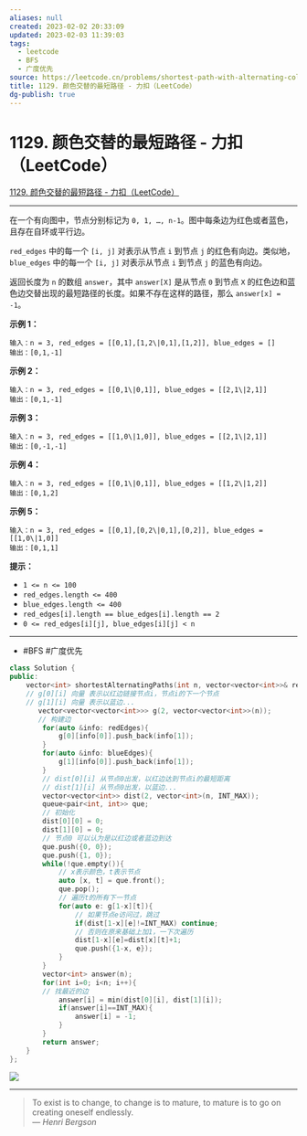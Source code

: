 ```yaml
---
aliases: null
created: 2023-02-02 20:33:09
updated: 2023-02-03 11:39:03
tags:
  - leetcode
  - BFS
  - 广度优先
source: https://leetcode.cn/problems/shortest-path-with-alternating-colors/
title: 1129. 颜色交替的最短路径 - 力扣（LeetCode）
dg-publish: true
---
```


# 1129. 颜色交替的最短路径 - 力扣（LeetCode）

[1129. 颜色交替的最短路径 - 力扣（LeetCode）](https://leetcode.cn/problems/shortest-path-with-alternating-colors/)

---

在一个有向图中，节点分别标记为 `0, 1, …, n-1`。图中每条边为红色或者蓝色，且存在自环或平行边。

`red_edges` 中的每一个 `[i, j]` 对表示从节点 `i` 到节点 `j` 的红色有向边。类似地，`blue_edges` 中的每一个 `[i, j]` 对表示从节点 `i` 到节点 `j` 的蓝色有向边。

返回长度为 `n` 的数组 `answer`，其中 `answer[X]` 是从节点 `0` 到节点 `X` 的红色边和蓝色边交替出现的最短路径的长度。如果不存在这样的路径，那么 `answer[x] = -1`。

**示例 1：**

```
输入：n = 3, red_edges = [[0,1],[1,2\|0,1],[1,2]], blue_edges = []
输出：[0,1,-1]

```

**示例 2：**

```
输入：n = 3, red_edges = [[0,1\|0,1]], blue_edges = [[2,1\|2,1]]
输出：[0,1,-1]

```

**示例 3：**

```
输入：n = 3, red_edges = [[1,0\|1,0]], blue_edges = [[2,1\|2,1]]
输出：[0,-1,-1]

```

**示例 4：**

```
输入：n = 3, red_edges = [[0,1\|0,1]], blue_edges = [[1,2\|1,2]]
输出：[0,1,2]

```

**示例 5：**

```
输入：n = 3, red_edges = [[0,1],[0,2\|0,1],[0,2]], blue_edges = [[1,0\|1,0]]
输出：[0,1,1]

```

**提示：**

- `1 <= n <= 100`
- `red_edges.length <= 400`
- `blue_edges.length <= 400`
- `red_edges[i].length == blue_edges[i].length == 2`
- `0 <= red_edges[i][j], blue_edges[i][j] < n`

---
- #BFS #广度优先

```cpp
class Solution {
public:
    vector<int> shortestAlternatingPaths(int n, vector<vector<int>>& redEdges, vector<vector<int>>& blueEdges) {
    // g[0][i] 向量 表示以红边链接节点i，节点i的下一个节点
    // g[1][i] 向量 表示以蓝边...
       vector<vector<vector<int>>> g(2, vector<vector<int>>(n));
       // 构建边
        for(auto &info: redEdges){
            g[0][info[0]].push_back(info[1]);
        }
        for(auto &info: blueEdges){
            g[1][info[0]].push_back(info[1]);
        }
        // dist[0][i] 从节点0出发，以红边达到节点i的最短距离
        // dist[1][i] 从节点0出发，以蓝边...
        vector<vector<int>> dist(2, vector<int>(n, INT_MAX));
        queue<pair<int, int>> que;
        // 初始化
        dist[0][0] = 0;
        dist[1][0] = 0;
        // 节点0 可以认为是以红边或者蓝边到达
        que.push({0, 0});
        que.push({1, 0});
        while(!que.empty()){
	        // x表示颜色，t表示节点
            auto [x, t] = que.front();
            que.pop();
            // 遍历t的所有下一节点
            for(auto e: g[1-x][t]){
	            // 如果节点e访问过，跳过
                if(dist[1-x][e]!=INT_MAX) continue;
                // 否则在原来基础上加1，一下次遍历
                dist[1-x][e]=dist[x][t]+1;
                que.push({1-x, e});
            }
        }
        vector<int> answer(n);
        for(int i=0; i<n; i++){
        // 找最近的边
            answer[i] = min(dist[0][i], dist[1][i]);
            if(answer[i]==INT_MAX){
                answer[i] = -1;
            }
        }
        return answer;
    }
};

```

![](https://i.imgur.com/eCbBzmk.png)

---
> To exist is to change, to change is to mature, to mature is to go on creating oneself endlessly.  
> — <cite>Henri Bergson</cite>

